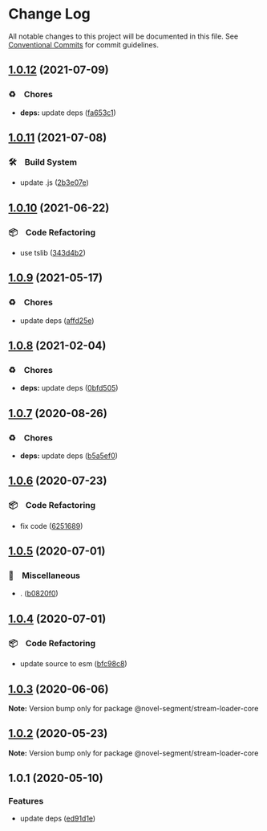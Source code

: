 # Change Log

All notable changes to this project will be documented in this file.
See [Conventional Commits](https://conventionalcommits.org) for commit guidelines.

## [1.0.12](https://github.com/bluelovers/ws-segment/compare/@novel-segment/stream-loader-core@1.0.11...@novel-segment/stream-loader-core@1.0.12) (2021-07-09)


### ♻️　Chores

* **deps:** update deps ([fa653c1](https://github.com/bluelovers/ws-segment/commit/fa653c1c9e2c31852cf3c19b79ff3f8e38e9c8b1))





## [1.0.11](https://github.com/bluelovers/ws-segment/compare/@novel-segment/stream-loader-core@1.0.10...@novel-segment/stream-loader-core@1.0.11) (2021-07-08)


### 🛠　Build System

* update .js ([2b3e07e](https://github.com/bluelovers/ws-segment/commit/2b3e07e9ecf40646ae4266b9e4ccdb71c9327514))





## [1.0.10](https://github.com/bluelovers/ws-segment/compare/@novel-segment/stream-loader-core@1.0.9...@novel-segment/stream-loader-core@1.0.10) (2021-06-22)


### 📦　Code Refactoring

* use tslib ([343d4b2](https://github.com/bluelovers/ws-segment/commit/343d4b23a23e222b6a4aba1b8e2a196fc7c70073))





## [1.0.9](https://github.com/bluelovers/ws-segment/compare/@novel-segment/stream-loader-core@1.0.8...@novel-segment/stream-loader-core@1.0.9) (2021-05-17)


### ♻️　Chores

* update deps ([affd25e](https://github.com/bluelovers/ws-segment/commit/affd25eba81eddfc8f5405da7facba2be5ef4fdf))





## [1.0.8](https://github.com/bluelovers/ws-segment/compare/@novel-segment/stream-loader-core@1.0.7...@novel-segment/stream-loader-core@1.0.8) (2021-02-04)


### ♻️　Chores

* **deps:** update deps ([0bfd505](https://github.com/bluelovers/ws-segment/commit/0bfd50598e513ae11c2648da971fbfa7a1cc19ae))





## [1.0.7](https://github.com/bluelovers/ws-segment/compare/@novel-segment/stream-loader-core@1.0.6...@novel-segment/stream-loader-core@1.0.7) (2020-08-26)


### ♻️　Chores

* **deps:** update deps ([b5a5ef0](https://github.com/bluelovers/ws-segment/commit/b5a5ef0703eb8f51f8edbd3d4aaae5b5e5d0e22a))





## [1.0.6](https://github.com/bluelovers/ws-segment/compare/@novel-segment/stream-loader-core@1.0.5...@novel-segment/stream-loader-core@1.0.6) (2020-07-23)


### 📦　Code Refactoring

* fix code ([6251689](https://github.com/bluelovers/ws-segment/commit/6251689193b1e393ae8bc9d8cc951244fad86b78))





## [1.0.5](https://github.com/bluelovers/ws-segment/compare/@novel-segment/stream-loader-core@1.0.4...@novel-segment/stream-loader-core@1.0.5) (2020-07-01)


### 🔖　Miscellaneous

* . ([b0820f0](https://github.com/bluelovers/ws-segment/commit/b0820f0dc253a0857354bb8774eda397fa959e0e))





## [1.0.4](https://github.com/bluelovers/ws-segment/compare/@novel-segment/stream-loader-core@1.0.3...@novel-segment/stream-loader-core@1.0.4) (2020-07-01)


### 📦　Code Refactoring

* update source to esm ([bfc98c8](https://github.com/bluelovers/ws-segment/commit/bfc98c849ce0f3c2e305d66fef655dba5ec85942))





## [1.0.3](https://github.com/bluelovers/ws-segment/compare/@novel-segment/stream-loader-core@1.0.2...@novel-segment/stream-loader-core@1.0.3) (2020-06-06)

**Note:** Version bump only for package @novel-segment/stream-loader-core





## [1.0.2](https://github.com/bluelovers/ws-segment/compare/@novel-segment/stream-loader-core@1.0.1...@novel-segment/stream-loader-core@1.0.2) (2020-05-23)

**Note:** Version bump only for package @novel-segment/stream-loader-core





## 1.0.1 (2020-05-10)


### Features

* update deps ([ed91d1e](https://github.com/bluelovers/ws-segment/commit/ed91d1e81b74370f81938cb163a3a6ccac39c3f2))
